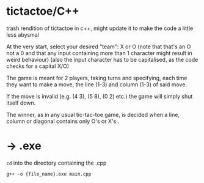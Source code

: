 # tictactoe/C++
trash rendition of tictactoe in c++, might update it to make the code a little less abysmal

At the very start, select your desired "team": X or O (note that that's an O not a 0 and that any input containing more than 1 character might result in weird behaviour)
(also the input character has to be capitalised, as the code checks for a capital X/O)

The game is meant for 2 players, taking turns and specifying, each time they want to make a move, the line (1-3) and column (1-3) of said move.

If the move is invalid (e.g. (4 3), (5 8), (0 2) etc.) the game will simply shut itself down.

The winner, as in any usual tic-tac-toe game, is decided when a line, column or diagonal contains only O's or X's .

# -> .exe
`cd` into the directory containing the .cpp

`g++ -o {file_name}.exe main.cpp`
